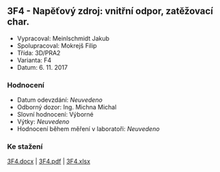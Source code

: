 ## 3F4 - Napěťový zdroj: vnitřní odpor, zatěžovací char.
 - Vypracoval: Meinlschmidt Jakub
 - Spolupracoval: Mokrejš Filip
 - Třída: 3D/PRA2
 - Varianta: F4
 - Datum: 6. 11. 2017

### Hodnocení
 - Datum odevzdání: *Neuvedeno*
 - Odborný dozor: Ing. Michna Michal
 - Slovní hodnocení: Výborné
 - Výtky: *Neuvedeno*
 - Hodnocení během měření v laboratoři: *Neuvedeno*
     
### Ke stažení
[3F4.docx](https://github.com/jmeinlschmidt/mereni-sps-cl/blob/master/3F/3F4/3F4.docx) | [3F4.pdf](https://github.com/jmeinlschmidt/mereni-sps-cl/blob/master/3F/3F4/3F4.pdf) | [3F4.xlsx](https://github.com/jmeinlschmidt/mereni-sps-cl/blob/master/3F/3F4/3F4.xlsx)
